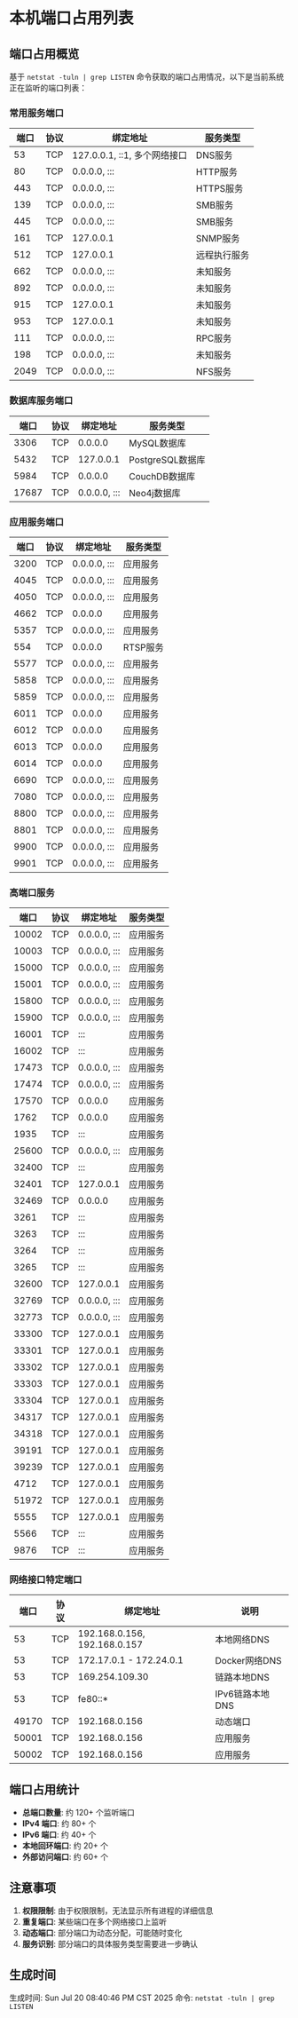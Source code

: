 # 本机端口占用列表

## 端口占用概览

基于 `netstat -tuln | grep LISTEN` 命令获取的端口占用情况，以下是当前系统正在监听的端口列表：

### 常用服务端口

| 端口 | 协议 | 绑定地址 | 服务类型 |
|------|------|----------|----------|
| 53 | TCP | 127.0.0.1, ::1, 多个网络接口 | DNS服务 |
| 80 | TCP | 0.0.0.0, ::: | HTTP服务 |
| 443 | TCP | 0.0.0.0, ::: | HTTPS服务 |
| 139 | TCP | 0.0.0.0, ::: | SMB服务 |
| 445 | TCP | 0.0.0.0, ::: | SMB服务 |
| 161 | TCP | 127.0.0.1 | SNMP服务 |
| 512 | TCP | 127.0.0.1 | 远程执行服务 |
| 662 | TCP | 0.0.0.0, ::: | 未知服务 |
| 892 | TCP | 0.0.0.0, ::: | 未知服务 |
| 915 | TCP | 127.0.0.1 | 未知服务 |
| 953 | TCP | 127.0.0.1 | 未知服务 |
| 111 | TCP | 0.0.0.0, ::: | RPC服务 |
| 198 | TCP | 0.0.0.0, ::: | 未知服务 |
| 2049 | TCP | 0.0.0.0, ::: | NFS服务 |

### 数据库服务端口

| 端口 | 协议 | 绑定地址 | 服务类型 |
|------|------|----------|----------|
| 3306 | TCP | 0.0.0.0 | MySQL数据库 |
| 5432 | TCP | 127.0.0.1 | PostgreSQL数据库 |
| 5984 | TCP | 0.0.0.0 | CouchDB数据库 |
| 17687 | TCP | 0.0.0.0, ::: | Neo4j数据库 |

### 应用服务端口

| 端口 | 协议 | 绑定地址 | 服务类型 |
|------|------|----------|----------|
| 3200 | TCP | 0.0.0.0, ::: | 应用服务 |
| 4045 | TCP | 0.0.0.0, ::: | 应用服务 |
| 4050 | TCP | 0.0.0.0, ::: | 应用服务 |
| 4662 | TCP | 0.0.0.0 | 应用服务 |
| 5357 | TCP | 0.0.0.0, ::: | 应用服务 |
| 554 | TCP | 0.0.0.0 | RTSP服务 |
| 5577 | TCP | 0.0.0.0, ::: | 应用服务 |
| 5858 | TCP | 0.0.0.0, ::: | 应用服务 |
| 5859 | TCP | 0.0.0.0, ::: | 应用服务 |
| 6011 | TCP | 0.0.0.0 | 应用服务 |
| 6012 | TCP | 0.0.0.0 | 应用服务 |
| 6013 | TCP | 0.0.0.0 | 应用服务 |
| 6014 | TCP | 0.0.0.0 | 应用服务 |
| 6690 | TCP | 0.0.0.0, ::: | 应用服务 |
| 7080 | TCP | 0.0.0.0, ::: | 应用服务 |
| 8800 | TCP | 0.0.0.0, ::: | 应用服务 |
| 8801 | TCP | 0.0.0.0, ::: | 应用服务 |
| 9900 | TCP | 0.0.0.0, ::: | 应用服务 |
| 9901 | TCP | 0.0.0.0, ::: | 应用服务 |

### 高端口服务

| 端口 | 协议 | 绑定地址 | 服务类型 |
|------|------|----------|----------|
| 10002 | TCP | 0.0.0.0, ::: | 应用服务 |
| 10003 | TCP | 0.0.0.0, ::: | 应用服务 |
| 15000 | TCP | 0.0.0.0, ::: | 应用服务 |
| 15001 | TCP | 0.0.0.0, ::: | 应用服务 |
| 15800 | TCP | 0.0.0.0, ::: | 应用服务 |
| 15900 | TCP | 0.0.0.0, ::: | 应用服务 |
| 16001 | TCP | ::: | 应用服务 |
| 16002 | TCP | ::: | 应用服务 |
| 17473 | TCP | 0.0.0.0, ::: | 应用服务 |
| 17474 | TCP | 0.0.0.0, ::: | 应用服务 |
| 17570 | TCP | 0.0.0.0 | 应用服务 |
| 1762 | TCP | 0.0.0.0 | 应用服务 |
| 1935 | TCP | ::: | 应用服务 |
| 25600 | TCP | 0.0.0.0, ::: | 应用服务 |
| 32400 | TCP | ::: | 应用服务 |
| 32401 | TCP | 127.0.0.1 | 应用服务 |
| 32469 | TCP | 0.0.0.0 | 应用服务 |
| 3261 | TCP | ::: | 应用服务 |
| 3263 | TCP | ::: | 应用服务 |
| 3264 | TCP | ::: | 应用服务 |
| 3265 | TCP | ::: | 应用服务 |
| 32600 | TCP | 127.0.0.1 | 应用服务 |
| 32769 | TCP | 0.0.0.0, ::: | 应用服务 |
| 32773 | TCP | 0.0.0.0, ::: | 应用服务 |
| 33300 | TCP | 127.0.0.1 | 应用服务 |
| 33301 | TCP | 127.0.0.1 | 应用服务 |
| 33302 | TCP | 127.0.0.1 | 应用服务 |
| 33303 | TCP | 127.0.0.1 | 应用服务 |
| 33304 | TCP | 127.0.0.1 | 应用服务 |
| 34317 | TCP | 127.0.0.1 | 应用服务 |
| 34318 | TCP | 127.0.0.1 | 应用服务 |
| 39191 | TCP | 127.0.0.1 | 应用服务 |
| 39239 | TCP | 127.0.0.1 | 应用服务 |
| 4712 | TCP | 127.0.0.1 | 应用服务 |
| 51972 | TCP | 127.0.0.1 | 应用服务 |
| 5555 | TCP | 127.0.0.1 | 应用服务 |
| 5566 | TCP | ::: | 应用服务 |
| 9876 | TCP | ::: | 应用服务 |

### 网络接口特定端口

| 端口 | 协议 | 绑定地址 | 说明 |
|------|------|----------|------|
| 53 | TCP | 192.168.0.156, 192.168.0.157 | 本地网络DNS |
| 53 | TCP | 172.17.0.1 - 172.24.0.1 | Docker网络DNS |
| 53 | TCP | 169.254.109.30 | 链路本地DNS |
| 53 | TCP | fe80::* | IPv6链路本地DNS |
| 49170 | TCP | 192.168.0.156 | 动态端口 |
| 50001 | TCP | 192.168.0.156 | 应用服务 |
| 50002 | TCP | 192.168.0.156 | 应用服务 |

## 端口占用统计

- **总端口数量**: 约 120+ 个监听端口
- **IPv4 端口**: 约 80+ 个
- **IPv6 端口**: 约 40+ 个
- **本地回环端口**: 约 20+ 个
- **外部访问端口**: 约 60+ 个

## 注意事项

1. **权限限制**: 由于权限限制，无法显示所有进程的详细信息
2. **重复端口**: 某些端口在多个网络接口上监听
3. **动态端口**: 部分端口为动态分配，可能随时变化
4. **服务识别**: 部分端口的具体服务类型需要进一步确认

## 生成时间

生成时间: Sun Jul 20 08:40:46 PM CST 2025
命令: `netstat -tuln | grep LISTEN` 